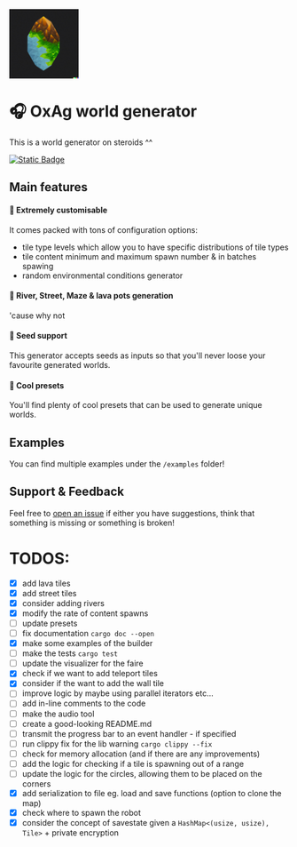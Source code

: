 <img src="assets/logo.png" alt="logo" width="125" align="top" style="margin-right: 1rem"/>  

# 🎧 OxAg world generator
This is a world generator on steroids ^^

[![Static Badge](https://img.shields.io/badge/OxAg-audio_tool-orange)](https://github.com/xupremix/oxagaudiotool)

## Main features
#### 💠 Extremely customisable
It comes packed with tons of configuration options:
- tile type levels which allow you to have specific distributions of tile types
- tile content minimum and maximum spawn number & in batches spawing 
- random environmental conditions generator

#### 💠 River, Street, Maze & lava pots generation
'cause why not

#### 💠 Seed support
This generator accepts seeds as inputs so that you'll never loose your favourite generated worlds.

#### 💠 Cool presets
You'll find plenty of cool presets that can be used to generate unique worlds.

## Examples
You can find multiple examples under the `/examples` folder!

## Support & Feedback
Feel free to [open an issue](https://github.com/xupremix/oxagworldgenerator/issues) if either you have suggestions, think that something is missing or something is broken!



# TODOS:
- [x] add lava tiles  
- [x] add street tiles  
- [x] consider adding rivers  
- [x] modify the rate of content spawns  
- [ ] update presets  
- [ ] fix documentation `cargo doc --open`
- [x] make some examples of the builder
- [ ] make the tests `cargo test`
- [ ] update the visualizer for the faire
- [x] check if we want to add teleport tiles
- [x] consider if the want to add the wall tile
- [ ] improve logic by maybe using parallel iterators etc...  
- [ ] add in-line comments to the code
- [ ] make the audio tool
- [ ] create a good-looking README.md
- [ ] transmit the progress bar to an event handler - if specified
- [ ] run clippy fix for the lib warning `cargo clippy --fix`
- [ ] check for memory allocation (and if there are any improvements)
- [ ] add the logic for checking if a tile is spawning out of a range
- [ ] update the logic for the circles, allowing them to be placed on the corners
- [x] add serialization to file eg. load and save functions (option to clone the map)
- [x] check where to spawn the robot
- [x] consider the concept of savestate given a `HashMap<(usize, usize), Tile>` + private encryption